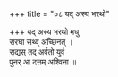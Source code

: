 +++
title = "०८ यद् अस्य भरथो"

+++
यद् अस्य भरथो मधु  
सरघा सथ्व् अच्छिनत् ।  
सद्यस् तद् अर्वतो युवं  
पुनर् आ दत्तम् अश्विना ॥